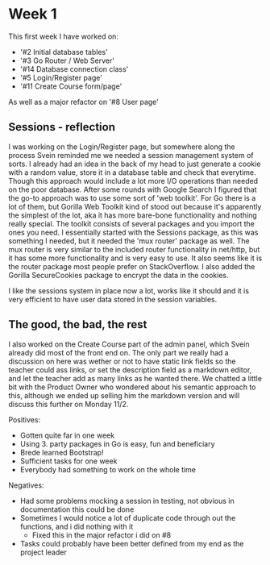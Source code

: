 Week 1
===
This first week I have worked on:
* '#2 Initial database tables'
* '#3 Go Router / Web Server'
* '#14 Database connection class'
* '#5 Login/Register page'
* '#11 Create Course form/page'

As well as a major refactor on '#8  User page'

Sessions - reflection
---
I was working on the Login/Register page, but somewhere along the process Svein reminded me we needed 
a session management system of sorts. I already had an idea in the back of my head to just generate
a cookie with a random value, store it in a database table and check that everytime. Though this
approach would include a lot more I/O operations than needed on the poor database. After some rounds 
with Google Search I figured that the go-to approach was to use some sort of 'web toolkit'. For Go 
there is a lot of them, but Gorilla Web Toolkit kind of stood out because it's apparently the simplest
of the lot, aka it has more bare-bone functionality and nothing really special. The toolkit consists of
several packages and you import the ones you need. I essentially started with the Sessions package, as
this was something I needed, but it needed the 'mux router' package as well. The mux router is very 
similar to the included router functionality in net/http, but it has some more functionality and is
very easy to use. It also seems like it is the router package most people prefer on StackOverflow.
I also added the Gorilla SecureCookies package to encrypt the data in the cookies.

I like the sessions system in place now a lot, works like it should and it is very efficient to have
user data stored in the session variables.

The good, the bad, the rest
---
I also worked on the Create Course part of the admin panel, which Svein already did most of the front
end on. The only part we really had a discussion on here was wether or not to have static link fields
so the teacher could ass links, or set the description field as a markdown editor, and let the teacher
add as many links as he wanted there. We chatted a little bit with the Product Owner who wondered about
his semantic approach to this, although we ended up selling him the markdown version and will discuss 
this further on Monday 11/2.

Positives:
+ Gotten quite far in one week
+ Using 3. party packages in Go is easy, fun and beneficiary
+ Brede learned Bootstrap!
+ Sufficient tasks for one week
+ Everybody had something to work on the whole time

Negatives:
- Had some problems mocking a session in testing, not obvious in documentation this could be done
- Sometimes I would notice a lot of duplicate code through out the functions, and i did nothing with it
    - Fixed this in the major refactor i did on #8
- Tasks could probably have been better defined from my end as the project leader

